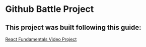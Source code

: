 # Github Battle Project

## This project was built following this guide:
[React Fundamentals Video Project](https://github.com/ReactTraining/react-fundamentals)


